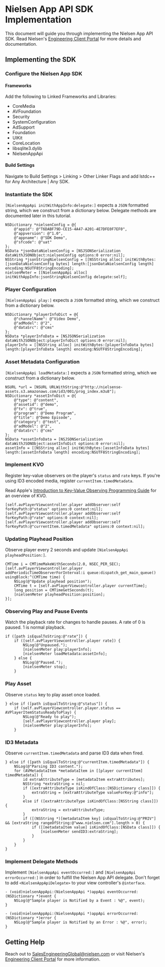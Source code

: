 # Nielsen App API SDK Implementation

This document will guide you through implementing the Nielsen App API SDK.  Read Nielsen's [Engineering Client Portal](http://engineeringforum.nielsen.com/sdk/developers/) for more details and documentation.


## Implementing the SDK


### Configure the Nielsen App SDK


#### Frameworks

Add the following to Linked Frameworks and Libraries:

* CoreMedia
* AVFoundation
* Security
* SystemConfiguration
* AdSupport
* Foundation
* UIKit
* CoreLocation
* libsqlite3.dylib
* NielsenAppApi


#### Build Settings

Navigate to Build Settings > Linking > Other Linker Flags and add lstdc++ for Any Architecture | Any SDK.


### Instantiate the SDK

`[NielsenAppApi initWithAppInfo:delegate:]` expects a `JSON` formatted string, which we construct from a dictionary below.  Delegate methods are documented later in this tutorial.

    NSDictionary *nielsenConfig = @{
        @"appid": @"T6DABF79D-CE15-4A47-A201-4E7DFE0F7EF0",
        @"appversion": @"1.0",
        @"appname": @"SDK Demo",
        @"sfcode": @"uat"
    };
    NSData *jsonDataNielsenConfig = [NSJSONSerialization dataWithJSONObject:nielsenConfig options:0 error:nil];
    NSString *jsonStringNielsenConfig = [[NSString alloc] initWithBytes:[jsonDataNielsenConfig bytes] length:[jsonDataNielsenConfig length] encoding:NSUTF8StringEncoding];
    nielsenMeter = [[NielsenAppApi alloc] initWithAppInfo:jsonStringNielsenConfig delegate:self];


### Player Configuration

`[NielsenAppApi play:]` expects a `JSON` formatted string, which we construct from a dictionary below.

    NSDictionary *playerInfoDict = @{
        @"channelName": @"Video Demo",
        @"adModel": @"2",
        @"dataSrc": @"cms"
    };
    NSData *playerInfoData = [NSJSONSerialization dataWithJSONObject:playerInfoDict options:0 error:nil];
    playerInfo = [[NSString alloc] initWithBytes:[playerInfoData bytes] length:[playerInfoData length] encoding:NSUTF8StringEncoding];


### Asset Metadata Configuration

`[NielsenAppApi loadMetadata:]` expects a `JSON` formatted string, which we construct from a dictionary below.

    NSURL *url = [NSURL URLWithString:@"http://nielsense-assets.s3.amazonaws.com/id3/001/prog_index.m3u8"];
    NSDictionary *assetInfoDict = @{
        @"type": @"content",
        @"assetid": @"demo",
        @"tv": @"true",
        @"program": @"Demo Program",
        @"title": @"Demo Episode",
        @"category": @"test",
        @"adModel": @"2",
        @"dataSrc": @"cms"
    };
    NSData *assetInfoData = [NSJSONSerialization dataWithJSONObject:assetInfoDict options:0 error:nil];
    assetInfo = [[NSString alloc] initWithBytes:[assetInfoData bytes] length:[assetInfoData length] encoding:NSUTF8StringEncoding];


### Implement KVO

Register key-value observers on the player's `status` and `rate` keys.  If you're using ID3 encoded media, register `currentItem.timedMetadata`.

Read Apple's [Introduction to Key-Value Observing Programming Guide](https://developer.apple.com/library/ios/documentation/Cocoa/Conceptual/KeyValueObserving/KeyValueObserving.html) for an overview of KVO.

    [self.avPlayerViewcontroller.player addObserver:self forKeyPath:@"status" options:0 context:nil];
    [self.avPlayerViewcontroller.player addObserver:self forKeyPath:@"rate" options:0 context:nil];
    [self.avPlayerViewcontroller.player addObserver:self forKeyPath:@"currentItem.timedMetadata" options:0 context:nil];


### Updating Playhead Position 

Observe player every 2 seconds and update `[NielsenAppApi playheadPosition:]`.

    CMTime i = CMTimeMakeWithSeconds(2.0, NSEC_PER_SEC);
    [self.avPlayerViewcontroller.player addPeriodicTimeObserverForInterval:i queue:dispatch_get_main_queue() usingBlock:^(CMTime time) {
        NSLog(@"Update playhead position");
        CMTime t = [self.avPlayerViewcontroller.player currentTime];
        long position = CMTimeGetSeconds(t);
        [nielsenMeter playheadPosition:position];
    }];


### Observing Play and Pause Events

Watch the playback rate for changes to handle pauses.  A rate of 0 is paused.  1 is normal playback.

    if ([path isEqualToString:@"rate"]) {
        if ([self.avPlayerViewcontroller.player rate]) {
            NSLog(@"Unpaused.");
            [nielsenMeter play:playerInfo];
            [nielsenMeter loadMetadata:assetInfo];
        } else {
            NSLog(@"Paused.");
            [nielsenMeter stop];
        }


### Play Asset

Observe `status` key to play asset once loaded.

    } else if ([path isEqualToString:@"status"]) {
        if (self.avPlayerViewcontroller.player.status == AVPlayerItemStatusReadyToPlay) {
            NSLog(@"Ready to play");
            [self.avPlayerViewcontroller.player play];
            [nielsenMeter play:playerInfo];
        }


### ID3 Metadata

Observe `currentItem.timedMetadata` and parse ID3 data when fired.

    } else if ([path isEqualToString:@"currentItem.timedMetadata"]) {
        NSLog(@"Parsing ID3 content.");
        for (AVMetadataItem *metadataItem in [[player currentItem] timedMetadata]) {
            id extraAttributeType = [metadataItem extraAttributes];
            NSString *extraString = nil;
            if ([extraAttributeType isKindOfClass:[NSDictionary class]]) {
                extraString = [extraAttributeType valueForKey:@"info"];
            }
            else if ([extraAttributeType isKindOfClass:[NSString class]]) {
                extraString = extraAttributeType;
            }
            if ([(NSString *)[metadataItem key] isEqualToString:@"PRIV"] && [extraString rangeOfString:@"www.nielsen.com"].length > 0) {
                if ([[metadataItem value] isKindOfClass:[NSData class]]) {
                    [nielsenMeter sendID3:extraString];
                }
            }
        }
    }


### Implement Delegate Methods

Implement `[NielsenAppApi eventOccurred:]` and `[NielsenAppApi errorOccurred:]` in order to fulfill the Nielsen App API delegate.  Don't forget to add `<NielsenAppApiDelegate>` to your view controller's `@interface`.

    - (void)nielsenAppApi:(NielsenAppApi *)appApi eventOccurred:(NSDictionary *)event {
        NSLog(@"Sample player is Notified by a Event : %@", event);
    }

    - (void)nielsenAppApi:(NielsenAppApi *)appApi errorOccurred:(NSDictionary *)error {
        NSLog(@"Sample player is Notified by an Error : %@", error);
    }


## Getting Help

Reach out to SalesEngineeringGlobal@nielsen.com or visit Nielsen's [Engineering Client Portal](http://engineeringforum.nielsen.com/sdk/developers/) for more information.

